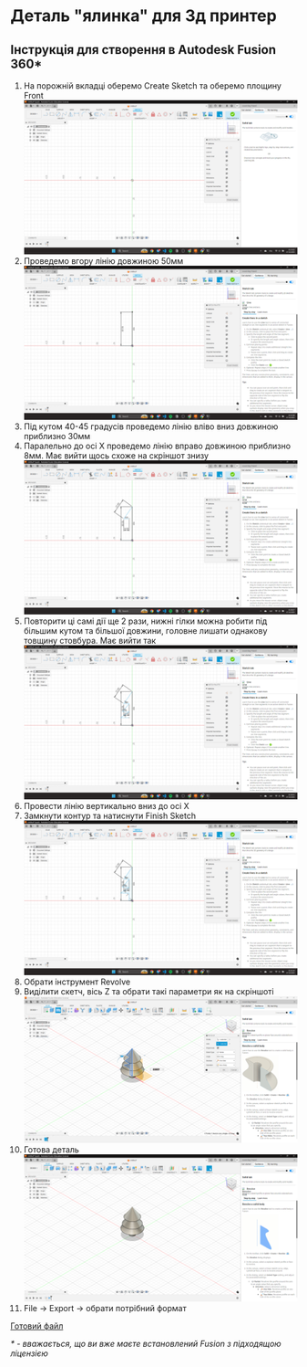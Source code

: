 # Деталь "ялинка" для 3д принтер

## Інструкція для створення в Autodesk Fusion 360*
1. На порожній вкладці оберемо Create Sketch та оберемо площину Front ![Створений скетч](Screenshots/empty_sketch.png)
2. Проведемо вгору лінію довжиною 50мм ![Проведена лінія](Screenshots/line.png)
3. Під кутом 40-45 градусів проведемо лінію вліво вниз довжиною приблизно
30мм
4. Паралельно до осі Х проведемо лінію вправо довжиною приблизно 8мм.
Має вийти щось схоже на скріншот знизу ![Стовбур з одною гілкою](Screenshots/first_branch.png)
5. Повторити ці самі дії ще 2 рази, нижні гілки можна робити під більшим кутом та більшої довжини, головне лишати однакову товщину стовбура. Має вийти так ![Всі гілки](Screenshots/all_branches.png)
6. Провести лінію вертикально вниз до осі Х
7. Замкнути контур та натиснути Finish Sketch ![Готовий скетч](Screenshots/ready_sketch.png)
8. Обрати інструмент Revolve
9. Виділити скетч, вісь Z та обрати такі параметри як на скріншоті ![параметри Revolve](Screenshots/revolve_params.png)
10. Готова деталь ![Ready](Screenshots/ready.png)
11. File -> Export -> обрати потрібний формат

[Готовий файл](Artifacts/Lapti%20yolka.dxf)

_* - вважається, що ви вже маєте встановлений Fusion з підходящою ліцензією_

